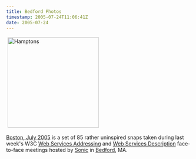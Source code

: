 ```yaml
---
title: Bedford Photos
timestamp: 2005-07-24T11:06:41Z
date: 2005-07-24
---
```


<a href="http://www.flickr.com/photos/psd/sets/619369/"><img src="http://blog.whatfettle.com/hamptons.jpg" height="245" width="248" border="0" hspace="4" vspace="4" alt="Hamptons" /></a>
<p>
<a href='http://www.flickr.com/photos/psd/sets/619369/'>Boston, July 2005</a> is a set of 85 rather uninspired snaps taken during last week's W3C <a href='http://www.w3.org/2002/ws/addr/'>Web Services Addressing</a> and <a href='http://www.w3.org/2002/ws/desc/'>Web Services Description</a> face-to-face meetings hosted by <a href='http://www.sonicsoftware.com'>Sonic</a> in <a href="http://maps.google.com/maps?q=42.51333,+-71.25166&#38;spn=0.552961,0.867577&#38;hl=en">Bedford</a>, MA.</p>